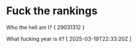 # Fuck the rankings

Who the hell am I?
{ 29031312 }

What fucking year is it?
[ 2025-03-19T22:33:20Z ]
